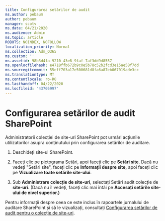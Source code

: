 ```yaml
---
title: Configurarea setărilor de audit
ms.author: pebaum
author: pebaum
manager: scotv
ms.date: 04/21/2020
ms.audience: Admin
ms.topic: article
ROBOTS: NOINDEX, NOFOLLOW
localization_priority: Normal
ms.collection: Adm_O365
ms.custom: ''
ms.assetid: 98b3d4fa-9210-43e8-9faf-7af3dd9d8557
ms.openlocfilehash: e4718ffb672b9c0e5b78c52b2fcd3e15ae58f7dd
ms.sourcegitcommit: 55eff703a17e500681d8fa6a87eb067019ade3cc
ms.translationtype: MT
ms.contentlocale: ro-RO
ms.lasthandoff: 04/22/2020
ms.locfileid: "43705997"
---
```

# <a name="configure-sharepoint-audit-settings"></a>Configurarea setărilor de audit SharePoint

Administratorii colecției de site-uri SharePoint pot urmări acțiunile utilizatorilor asupra conținutului prin configurarea setărilor de auditare.
  
1. Deschideți site-ul SharePoint.
    
2. Faceți clic pe pictograma Setări, apoi faceți clic pe **Setări site**. Dacă nu vedeți "Setări site", faceți clic pe **Informații despre site,** apoi faceți clic pe **Vizualizare toate setările site-ului**.
    
3. Sub **Administrare colecție de site-uri**, selectați Setări audit colecție de **site-uri**. (Dacă nu îl vedeți, faceți clic mai întâi pe **Accesați setările site-ului de nivel superior.)** 
    
Pentru informații despre ceea ce este inclus în rapoartele jurnalului de auditare SharePoint și să le vizualizați, consultați [Configurarea setărilor de audit pentru o colecție de site-uri](https://go.microsoft.com/fwlink/?linkid=404050).
  

